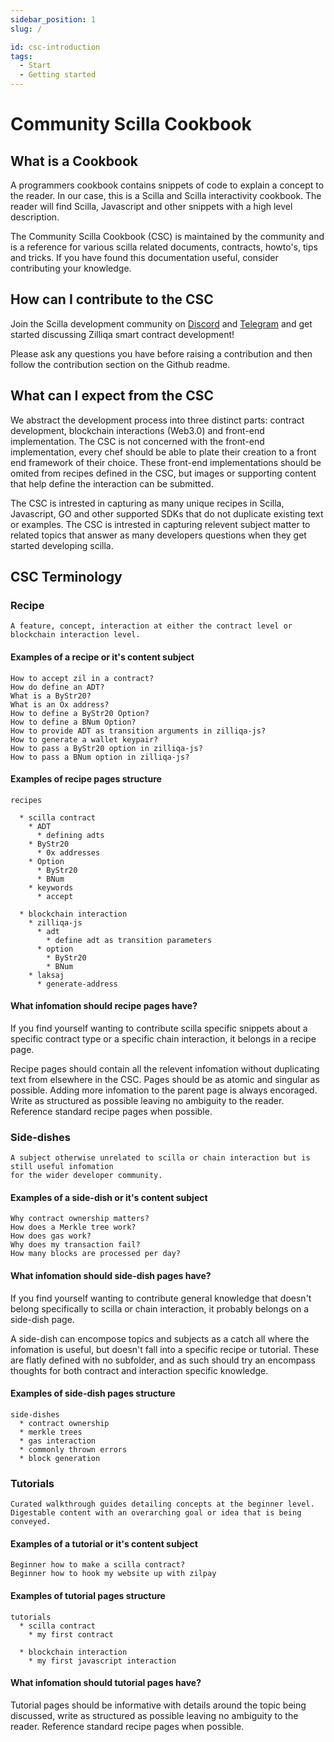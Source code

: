 ```yaml
---
sidebar_position: 1
slug: /

id: csc-introduction
tags:
  - Start
  - Getting started
---
```


# Community Scilla Cookbook

## What is a Cookbook

A programmers cookbook contains snippets of code to explain a concept to the reader. In our case, this is a Scilla and Scilla interactivity cookbook. The reader will find Scilla, Javascript and other snippets with a high level description.

The Community Scilla Cookbook (CSC) is maintained by the community and is a reference for various scilla related documents, contracts, howto's, tips and tricks. If you have found this documentation useful, consider contributing your knowledge.

## How can I contribute to the CSC

Join the Scilla development community on [Discord](https://discord.gg/nKznfCaZxy) and [Telegram](https://t.me/ZilliqaDevs) and get started discussing Zilliqa smart contract development!

Please ask any questions you have before raising a contribution and then follow the contribution section on the Github readme.

## What can I expect from the CSC

We abstract the development process into three distinct parts: contract development, blockchain interactions (Web3.0) and front-end implementation. The CSC is not concerned with the front-end implementation, every chef should be able to plate their creation to a front end framework of their choice. These front-end implementations should be omited from recipes defined in the CSC, but images or supporting content that help define the interaction can be submitted.

The CSC is intrested in capturing as many unique recipes in Scilla, Javascript, GO and other supported SDKs that do not duplicate existing text or examples. The CSC is intrested in capturing relevent subject matter to related topics that answer as many developers questions when they get started developing scilla.

## CSC Terminology

### Recipe

```text
A feature, concept, interaction at either the contract level or blockchain interaction level.
```

#### Examples of a recipe or it's content subject

```text
How to accept zil in a contract?
How do define an ADT?
What is a ByStr20?
What is an Ox address?
How to define a ByStr20 Option?
How to define a BNum Option?
How to provide ADT as transition arguments in zilliqa-js?
How to generate a wallet keypair?
How to pass a ByStr20 option in zilliqa-js?
How to pass a BNum option in zilliqa-js?
```

#### Examples of recipe pages structure

```text
recipes

  * scilla contract
    * ADT
      * defining adts
    * ByStr20
      * 0x addresses
    * Option
      * ByStr20
      * BNum
    * keywords
      * accept

  * blockchain interaction
    * zilliqa-js
      * adt
        * define adt as transition parameters
      * option
        * ByStr20
        * BNum
    * laksaj
      * generate-address
```

#### What infomation should recipe pages have?

If you find yourself wanting to contribute scilla specific snippets about a specific contract type or a specific chain interaction, it belongs in a recipe page.

Recipe pages should contain all the relevent infomation without duplicating text from elsewhere in the CSC. Pages should be as atomic and singular as possible. Adding more infomation to the parent page is always encoraged. Write as structured as possible leaving no ambiguity to the reader. Reference standard recipe pages when possible.

### Side-dishes

```text
A subject otherwise unrelated to scilla or chain interaction but is still useful infomation
for the wider developer community.
```

#### Examples of a side-dish or it's content subject

```text
Why contract ownership matters?
How does a Merkle tree work?
How does gas work?
Why does my transaction fail?
How many blocks are processed per day?
```

#### What infomation should side-dish pages have?

If you find yourself wanting to contribute general knowledge that doesn't belong specifically to scilla or chain interaction, it probably belongs on a side-dish page.

A side-dish can encompose topics and subjects as a catch all where the infomation is useful, but doesn't fall into a specific recipe or tutorial. These are flatly defined with no subfolder, and as such should try an encompass thoughts for both contract and interaction specific knowledge.

#### Examples of side-dish pages structure

```text
side-dishes
  * contract ownership
  * merkle trees
  * gas interaction
  * commonly thrown errors
  * block generation
```

### Tutorials

```text
Curated walkthrough guides detailing concepts at the beginner level.
Digestable content with an overarching goal or idea that is being conveyed.
```

#### Examples of a tutorial or it's content subject

```text
Beginner how to make a scilla contract?
Beginner how to hook my website up with zilpay
```

#### Examples of tutorial pages structure

```text
tutorials
  * scilla contract
    * my first contract

  * blockchain interaction
    * my first javascript interaction
```

#### What infomation should tutorial pages have?

Tutorial pages should be informative with details around the topic being discussed, write as structured as possible leaving no ambiguity to the reader. Reference standard recipe pages when possible.
